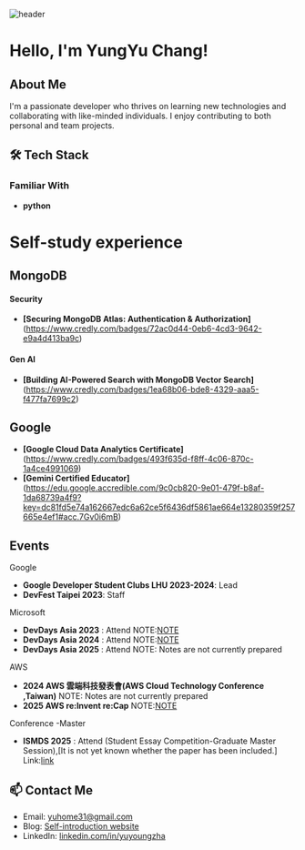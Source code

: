 ![header](https://capsule-render.vercel.app/api?type=rect&height=300&color=gradient&text=YungYu%20Chang%20%20&reversal=true)
# Hello, I'm YungYu Chang!
##  About Me 
I'm a passionate developer who thrives on learning new technologies and collaborating with like-minded individuals. I enjoy contributing to both personal and team projects.

## 🛠️ Tech Stack 

### Familiar With
- **python**
# Self-study experience

## MongoDB ##

#### Security ####
- **[Securing MongoDB Atlas: Authentication & Authorization]**(https://www.credly.com/badges/72ac0d44-0eb6-4cd3-9642-e9a4d413ba9c)

#### Gen AI ####
- **[Building AI-Powered Search with MongoDB Vector Search]**(https://www.credly.com/badges/1ea68b06-bde8-4329-aaa5-f477fa7699c2)

## Google ##
- **[Google Cloud Data Analytics Certificate]**(https://www.credly.com/badges/493f635d-f8ff-4c06-870c-1a4ce4991069)
- **[Gemini Certified Educator]**(https://edu.google.accredible.com/9c0cb820-9e01-479f-b8af-1da68739a4f9?key=dc81fd5e74a162667edc6a62ce5f6436df5861ae664e13280359f257665e4ef1#acc.7Gv0i6mB)
  
##  Events
Google

- **Google Developer Student Clubs LHU 2023-2024**: Lead 
- **DevFest Taipei 2023**: Staff

Microsoft

- **DevDays Asia 2023** : Attend 
NOTE:[NOTE](https://hackmd.io/X_KDlohLRsOEcP_xbfo-bA)
- **DevDays Asia 2024** : Attend 
NOTE:[NOTE](https://hackmd.io/ava5A_-CTCGZQMsAD_98Rg)
- **DevDays Asia 2025** : Attend 
NOTE: Notes are not currently prepared

AWS 

- **2024 AWS 雲端科技發表會(AWS Cloud Technology Conference ,Taiwan)**
NOTE: Notes are not currently prepared
- **2025  AWS re:Invent re:Cap**
NOTE:[NOTE](https://hackmd.io/@yu-hary/ryWGBWPSJx)

Conference  -Master

- **ISMDS 2025** :
Attend (Student Essay Competition-Graduate Master Session),[It is not yet known whether the paper has been included.]
Link:[link](https://www.mdsat.org.tw/ismds2025)



## 📫 Contact Me
- Email: yuhome31@gmail.com
- Blog: [Self-introduction website](https://harry36-student.github.io/AI/)
- LinkedIn: [linkedin.com/in/yuyoungzha](https://www.linkedin.com/in/yuyoungzha/)
